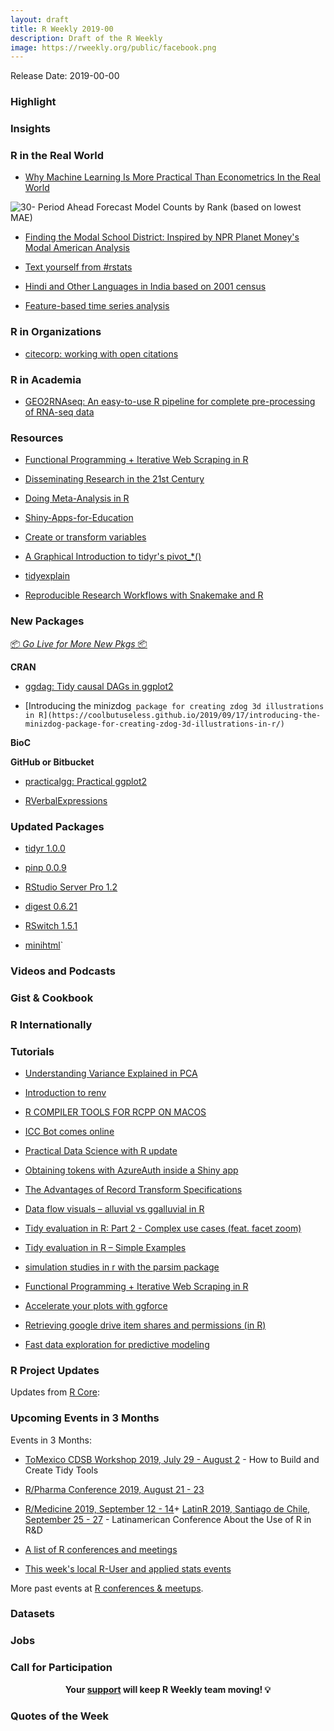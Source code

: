 ```yaml
---
layout: draft
title: R Weekly 2019-00
description: Draft of the R Weekly
image: https://rweekly.org/public/facebook.png
---
```


Release Date: 2019-00-00

###  Highlight



### Insights



### R in the Real World

+ [Why Machine Learning Is More Practical Than Econometrics In the Real World](https://www.remixinstitute.com/blog/why-machine-learning-is-more-practical-than-time-series-in-the-real-world)

![30- Period Ahead Forecast Model Counts by Rank (based on lowest MAE)](https://i0.wp.com/www.remixinstitute.com/wp-content/uploads/30-period-ahead-model-win-counts-remixautoml.png?w=817&ssl=1)


+ [Finding the Modal School District: Inspired by NPR Planet Money's Modal American Analysis](https://ivelasq.rbind.io/blog/modal-district/)

+ [Text yourself from #rstats](https://richpauloo.github.io/2019-09-11-Using-Twilio-to-text-myself-after-long-running-jobs/)

+ [Hindi and Other Languages in India based on 2001 census](https://www.programmingwithr.com/hindi-and-other-languages-in-india-based-on-2001-census/)

+ [Feature-based time series analysis](https://robjhyndman.com/hyndsight/fbtsa/)

###  R in Organizations


+ [citecorp: working with open citations](https://ropensci.org/technotes/2019/09/17/citecorp/)


###  R in Academia

+ [GEO2RNAseq: An easy-to-use R pipeline for complete pre-processing of RNA-seq data](https://www.biorxiv.org/content/10.1101/771063v1.full)


###  Resources

+ [Functional Programming + Iterative Web Scraping in R](https://www.programmingwithr.com/functional-programming-iterative-web-scraping-in-r/)

+ [Disseminating Research in the 21st Century](http://www.shinydata.org/demo/)

+ [Doing Meta-Analysis in R](https://bookdown.org/MathiasHarrer/Doing_Meta_Analysis_in_R/)

+ [Shiny-Apps-for-Education](https://github.com/kbodwin/Shiny-Apps-for-Education)

+ [Create or transform variables](https://dplyr.tidyverse.org/reference/mutate.html)

+ [A Graphical Introduction to tidyr's pivot_*()](https://speakerdeck.com/yutannihilation/a-graphical-introduction-to-tidyrs-pivot-star)

+ [tidyexplain](https://github.com/gadenbuie/tidyexplain)

+ [Reproducible Research Workflows with Snakemake and R](https://lachlandeer.github.io/snakemake-econ-r-tutorial/)

###  New Packages

<p class="added-hostname"><a href="https://rweekly.org/live" target="_blank" class="externalLink">📦 <i>Go Live for More New Pkgs</i> 📦</a></p>

**CRAN**

+ [ggdag: Tidy causal DAGs in ggplot2](https://malco.io/2019/09/17/tidy-causal-dags-with-ggdag-0-2-0/)

+ [Introducing the minizdog` package for creating zdog 3d illustrations in R](https://coolbutuseless.github.io/2019/09/17/introducing-the-minizdog-package-for-creating-zdog-3d-illustrations-in-r/)`

**BioC**



**GitHub or Bitbucket**

+ [practicalgg: Practical ggplot2](https://wilkelab.org/practicalgg/)

+ [RVerbalExpressions](https://rverbalexpressions.netlify.com/index.html)



### Updated Packages

+ [tidyr 1.0.0](https://www.tidyverse.org/articles/2019/09/tidyr-1-0-0/)

+ [pinp 0.0.9](http://dirk.eddelbuettel.com/blog/2019/09/15#pinp_0.0.9)


+ [RStudio Server Pro 1.2](https://blog.rstudio.com/2019/09/19/rstudio-1-2-5-release/)

+ [digest 0.6.21](http://dirk.eddelbuettel.com/blog/2019/09/20#digest_0.6.21)

+ [RSwitch 1.5.1](https://rud.is/b/2019/09/21/rswitch-1-5-1-released/)

+ [minihtml](https://coolbutuseless.github.io/2019/09/19/introducing-the-minihtml-package-for-creating-html-documents-in-r/)`

###  Videos and Podcasts



### Gist & Cookbook



### R Internationally



###  Tutorials

+ [Understanding Variance Explained in PCA](https://eranraviv.com/understanding-variance-explained-in-pca/)

+ [Introduction to renv](https://rstudio.github.io/renv/articles/renv.html)

+ [R COMPILER TOOLS FOR RCPP ON MACOS](https://thecoatlessprofessor.com/programming/cpp/r-compiler-tools-for-rcpp-on-macos/)

+ [ICC Bot comes online](https://tjmahr.github.io/iccbot-comes-online/)


+ [Practical Data Science with R update](http://www.win-vector.com/blog/2019/09/practical-data-science-with-r-update/)


+ [Obtaining tokens with AzureAuth inside a Shiny app](https://blog.revolutionanalytics.com/2019/09/azureauth-shiny.html)



+ [The Advantages of Record Transform Specifications](http://www.win-vector.com/blog/2019/09/the-advantages-of-record-transform-specifications/)

+ [Data flow visuals – alluvial vs ggalluvial in R](https://heads0rtai1s.github.io/2019/06/06/visuals-alluvial-ggalluvial/)

+ [Tidy evaluation in R: Part 2 - Complex use cases (feat. facet zoom)](https://heads0rtai1s.github.io/2019/08/22/tidy-eval-examples-part2/)

+ [Tidy evaluation in R – Simple Examples](https://heads0rtai1s.github.io/2019/04/24/tidy-eval-examples/)

+ [simulation studies in r with the parsim package](http://psychonetrics.org/2019/09/01/simulation-studies-in-r-with-the-parsim-package/)

+ [Functional Programming + Iterative Web Scraping in R](https://www.programmingwithr.com/functional-programming-iterative-web-scraping-in-r/)

+ [Accelerate your plots with ggforce](https://rviews.rstudio.com/2019/09/19/intro-to-ggforce/)

+ [Retrieving google drive item shares and permissions (in R)](https://adisarid.github.io/post/2019-09-17-google_drive_dir_structure_permissions/)

+ [Fast data exploration for predictive modeling](https://blog.datascienceheroes.com/fast-data-exploration-for-predictive-modeling/)

<!--<div class="post-more-begin></div><div class="post-more-end"></div>-->

###  R Project Updates

Updates from [R Core](http://developer.r-project.org/blosxom.cgi/R-devel/NEWS):


###  Upcoming Events in 3 Months

Events in 3 Months:

+ [ToMexico CDSB Workshop 2019, July 29 - August 2](https://comunidadbioinfo.github.io/post/building-tidy-tools-cdsb-runconf-2019/) - How to Build and Create Tidy Tools

+ [R/Pharma Conference 2019, August 21 - 23](http://rinpharma.com/)

+ [R/Medicine 2019, September 12 - 14](https://r-medicine.com/)+ [LatinR 2019, Santiago de Chile, September 25 - 27](http://latin-r.com) - Latinamerican Conference About the Use of R in R&D

+ [A list of R conferences and meetings](https://jumpingrivers.github.io/meetingsR/events.html)

+ [This week's local R-User and applied stats events](https://community.rstudio.com/c/irl)


More past events at [R conferences & meetups](https://conf.rweekly.org).


### Datasets

### Jobs




###  Call for Participation


<p class="hide-support added-hostname support-rweekly" style="text-align: center;font-weight: bold;">Your <a class="non-visited externalLink" href="https://www.patreon.com/rweekly" onclick="pas(this)">support</a> will keep R Weekly team moving! 💡</p>

###  Quotes of the Week
